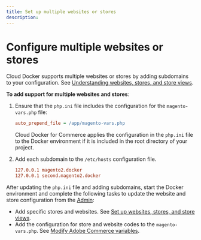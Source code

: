 ```yaml
---
title: Set up multiple websites or stores
description:
---
```


# Configure multiple websites or stores

Cloud Docker supports multiple websites or stores by adding subdomains to your configuration. See [Understanding websites, stores, and store views][].

**To add support for multiple websites and stores**:

1. Ensure that the `php.ini` file includes the configuration for the `magento-vars.php` file:

   ```ini
   auto_prepend_file = /app/magento-vars.php
   ```

   <InlineAlert variant="info" slots="text"/>

   Cloud Docker for Commerce applies the configuration in the `php.ini` file to the Docker environment if it is included in the root directory of your project.

1. Add each subdomain to the `/etc/hosts` configuration file.

   ```conf
   127.0.0.1 magento2.docker
   127.0.0.1 second.magento2.docker
   ```

After updating the `php.ini` file and adding subdomains, start the Docker environment and complete the following tasks to update the website and store configuration from the [Admin](https://glossary.magento.com/magento-admin):

-  Add specific stores and websites. See [Set up websites, stores, and store views][].
-  Add the configuration for store and website codes to the `magento-vars.php`. See [Modify Adobe Commerce variables][].

<!--Link definitions-->

[Modify Adobe Commerce variables]: https://devdocs.magento.com/cloud/project/project-multi-sites.html
[Understanding websites, stores, and store views]: https://devdocs.magento.com/cloud/configure/configure-best-practices.html#sites
[Set up websites, stores, and store views]: https://devdocs.magento.com/guides/v2.4/config-guide/multi-site/ms_websites.html
